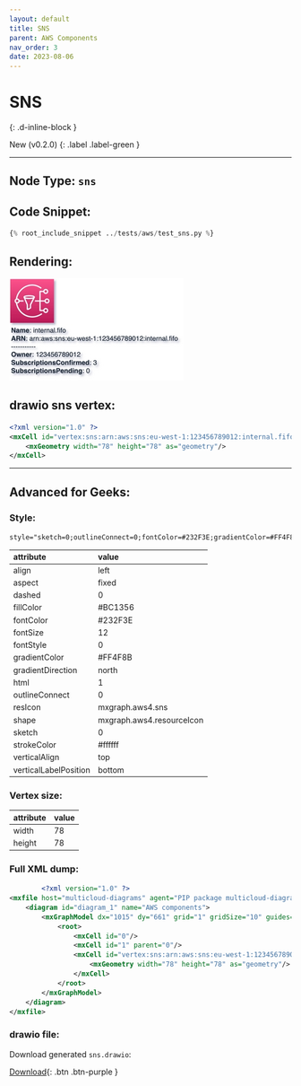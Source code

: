 ```yaml
---
layout: default
title: SNS
parent: AWS Components
nav_order: 3
date: 2023-08-06
---
```


# SNS
{: .d-inline-block }

New (v0.2.0)
{: .label .label-green }


---

## Node Type: ``sns``

## Code Snippet:

```python
{% root_include_snippet ../tests/aws/test_sns.py %}
```

## Rendering:

![lambda](output/jpg/sns.jpg)

## drawio sns vertex:

```xml
<?xml version="1.0" ?>
<mxCell id="vertex:sns:arn:aws:sns:eu-west-1:123456789012:internal.fifo" parent="1" vertex="1">
    <mxGeometry width="78" height="78" as="geometry"/>
</mxCell>
```
---

## Advanced for Geeks:

### Style:
```html
style="sketch=0;outlineConnect=0;fontColor=#232F3E;gradientColor=#FF4F8B;gradientDirection=north;fillColor=#BC1356;strokeColor=#ffffff;dashed=0;verticalLabelPosition=bottom;verticalAlign=top;align=left;html=1;fontSize=12;fontStyle=0;aspect=fixed;shape=mxgraph.aws4.resourceIcon;resIcon=mxgraph.aws4.sns;"
```

| attribute | value |
|:----------|:------|
|align| left |
|aspect| fixed |
|dashed| 0 |
|fillColor| #BC1356 |
|fontColor| #232F3E |
|fontSize| 12 |
|fontStyle| 0 |
|gradientColor| #FF4F8B |
|gradientDirection| north |
|html| 1 |
|outlineConnect| 0 |
|resIcon| mxgraph.aws4.sns |
|shape| mxgraph.aws4.resourceIcon |
|sketch| 0 |
|strokeColor| #ffffff |
|verticalAlign| top |
|verticalLabelPosition| bottom |

### Vertex size:

| attribute | value |
|:---------|:-----------|
| width    | 78  |
| height   |78|

### Full XML dump:
```xml
        <?xml version="1.0" ?>
<mxfile host="multicloud-diagrams" agent="PIP package multicloud-diagrams. Generate resources in draw.io compatible format for Cloud infrastructure. Copyrights @ Roman Tsypuk 2023. MIT license." type="MultiCloud">
    <diagram id="diagram_1" name="AWS components">
        <mxGraphModel dx="1015" dy="661" grid="1" gridSize="10" guides="1" tooltips="1" connect="1" arrows="1" fold="1" page="1" pageScale="1" pageWidth="850" pageHeight="1100" math="0" shadow="1">
            <root>
                <mxCell id="0"/>
                <mxCell id="1" parent="0"/>
                <mxCell id="vertex:sns:arn:aws:sns:eu-west-1:123456789012:internal.fifo" value="&lt;b&gt;Name&lt;/b&gt;: internal.fifo&lt;BR&gt;&lt;b&gt;ARN&lt;/b&gt;: arn:aws:sns:eu-west-1:123456789012:internal.fifo&lt;BR&gt;-----------&lt;BR&gt;&lt;b&gt;Owner&lt;/b&gt;: 123456789012&lt;BR&gt;&lt;b&gt;SubscriptionsConfirmed&lt;/b&gt;: 3&lt;BR&gt;&lt;b&gt;SubscriptionsPending&lt;/b&gt;: 0" style="sketch=0;outlineConnect=0;fontColor=#232F3E;gradientColor=#FF4F8B;gradientDirection=north;fillColor=#BC1356;strokeColor=#ffffff;dashed=0;verticalLabelPosition=bottom;verticalAlign=top;align=left;html=1;fontSize=12;fontStyle=0;aspect=fixed;shape=mxgraph.aws4.resourceIcon;resIcon=mxgraph.aws4.sns;" parent="1" vertex="1">
                    <mxGeometry width="78" height="78" as="geometry"/>
                </mxCell>
            </root>
        </mxGraphModel>
    </diagram>
</mxfile>
```

### drawio file:

Download generated ``sns.drawio``:

[Download](output/drawio/sns.drawio){: .btn .btn-purple }